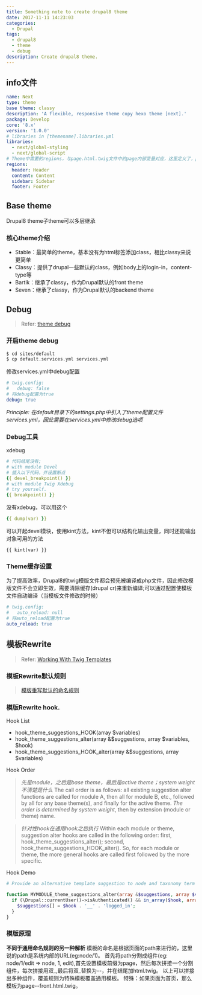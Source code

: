 ```yaml
---
title: Something note to create drupal8 theme
date: 2017-11-11 14:23:03
categories:
  - Drupal
tags:
  - drupal8
  - theme
  - debug
description: Create drupal8 theme.
---
```


## info文件

``` yml
name: Next
type: theme
base theme: classy
description: 'A flexible, responsive theme copy hexo theme [next].'
package: Develop
core: '8.x'
version: '1.0.0'
# libraries in [themename].libraries.yml
libraries:
  - next/global-styling
  - next/global-script
# Theme中需要的regions，与page.html.twig文件中的page内部变量对应，这里定义了，page中才会出现相应的区域变量
regions:
  header: Header
  content: Content
  sidebar: Sidebar
  footer: Footer
```

## Base theme

Drupal8 theme子theme可以多层继承

### 核心theme介绍

- Stable：最简单的theme，基本没有为html标签添加class，相比classy来说更简单
- Classy：提供了drupal一些默认的class，例如body上的login-in，content-type等
- Bartik：继承了classy，作为Drupal默认的front theme
- Seven：继承了classy，作为Drupal默认的backend theme



## Debug

> Refer: [theme debug](https://www.drupal.org/docs/8/theming/twig/debugging-twig-templates)

### 开启theme debug

``` bash
$ cd sites/default
$ cp default.services.yml services.yml
```
修改services.yml中debug配置
``` yml
# twig.config:
#   debug: false
# 将debug配置为true
debug: true
```
*Principle: 在default目录下的settings.php中引入了theme配置文件services.yml，因此需要在services.yml中修改debug选项*

### Debug工具
xdebug
``` yml
# 代码结尾没有;
# with module Devel
# 插入以下代码，并设置断点
{{ devel_breakpoint() }}
# with module Twig Xdebug
# try yourself.
{{ breakpoint() }}
```
没有xdebug，可以用这个
``` yml
{{ dump(var) }}
```
可以开起devel模块，使用kint方法，kint不但可以结构化输出变量，同时还能输出对象可用的方法
```
{{ kint(var) }}
```

### Theme缓存设置

为了提高效率，Drupal8的twig模版文件都会预先被编译成php文件，因此修改模版文件不会立即生效，需要清除缓存(drupal cr)来重新编译;可以通过配置使模板文件自动编译（当模板文件修改的时候）
``` yml
# twig.config:
#   auto_reload: null
# 将auto_reload配置为true
auto_reload: true
```

## 模板Rewrite
> Refer: [Working With Twig Templates](https://www.drupal.org/docs/8/theming/twig/working-with-twig-templates)

### 模板Rewrite默认规则
> [模版重写默认的命名规则](https://www.drupal.org/node/2354645)

### 模版Rewrite hook.
Hook List
- hook_theme_suggestions_HOOK(array $variables)
- hook_theme_suggestions_alter(array &$suggestions, array $variables, $hook)
- hook_theme_suggestions_HOOK_alter(array &$suggestions, array $variables)

Hook Order
> *先是module，之后是base theme，最后是active theme；system weight不清楚是什么*
> The call order is as follows: all existing suggestion alter functions are called for module A, then all for module B, etc., followed by all for any base theme(s), and finally for the active theme. *The order is determined by system weight*, then by extension (module or theme) name.

> *针对性hook在通用hook之后执行*
> Within each module or theme, suggestion alter hooks are called in the following order: first, hook_theme_suggestions_alter(); second, hook_theme_suggestions_HOOK_alter(). So, for each module or theme, the more general hooks are called first followed by the more specific.

Hook Demo
``` php
# Provide an alternative template suggestion to node and taxonomy term templates based on the user being logged in.

function MYMODULE_theme_suggestions_alter(array &$suggestions, array $variables, $hook) {
  if (\Drupal::currentUser()->isAuthenticated() && in_array($hook, array('node', 'taxonomy_term'))) {
    $suggestions[] = $hook . '__' . 'logged_in';
  }
}
```

### 模版原理
**不同于通用命名规则的另一种解析**
模板的命名是根据页面的path来进行的，这里说的path是系统内部的URL(eg:node/1)。
首先将path分割成组件(eg: node/1/edit => node, 1, edit),首先设置模板前缀为page，然后每次拼接一个分割组件，每次拼接用双_,最后将双_替换为--，并在结尾加html.twig。
以上可以拼接出多种组件，覆盖规则为特殊模板覆盖通用模板。
特殊：如果页面为首页，那么模板为page--front.html.twig。

